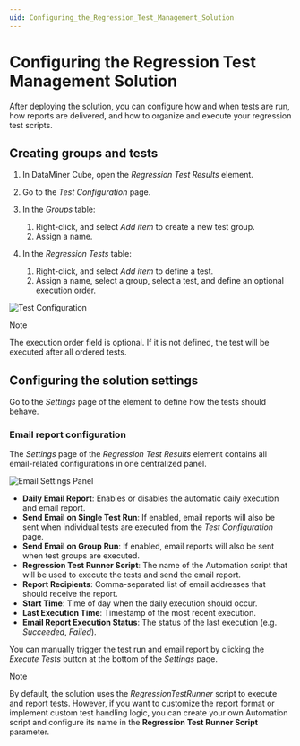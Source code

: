 ```yaml
---
uid: Configuring_the_Regression_Test_Management_Solution
---
```


# Configuring the Regression Test Management Solution

After deploying the solution, you can configure how and when tests are run, how reports are delivered, and how to organize and execute your regression test scripts.

## Creating groups and tests

1. In DataMiner Cube, open the *Regression Test Results* element.

1. Go to the *Test Configuration* page.

1. In the *Groups* table:

   1. Right-click, and select *Add item* to create a new test group.
   1. Assign a name.

1. In the *Regression Tests* table:

   1. Right-click, and select *Add item* to define a test.
   1. Assign a name, select a group, select a test, and define an optional execution order.

![Test Configuration](~/solutions/images/Regression_Test_Configuration.png)

> [!NOTE]
> The execution order field is optional. If it is not defined, the test will be executed after all ordered tests.

## Configuring the solution settings

Go to the *Settings* page of the element to define how the tests should behave.

### Email report configuration

The *Settings* page of the *Regression Test Results* element contains all email-related configurations in one centralized panel.

![Email Settings Panel](~/solutions/images/Regression_Test_Settings.png)

- **Daily Email Report**: Enables or disables the automatic daily execution and email report.
- **Send Email on Single Test Run**: If enabled, email reports will also be sent when individual tests are executed from the *Test Configuration* page.
- **Send Email on Group Run**: If enabled, email reports will also be sent when test groups are executed.
- **Regression Test Runner Script**: The name of the Automation script that will be used to execute the tests and send the email report.
- **Report Recipients**: Comma-separated list of email addresses that should receive the report.
- **Start Time**: Time of day when the daily execution should occur.
- **Last Execution Time**: Timestamp of the most recent execution.
- **Email Report Execution Status**: The status of the last execution (e.g. *Succeeded*, *Failed*).

You can manually trigger the test run and email report by clicking the *Execute Tests* button at the bottom of the *Settings* page.

> [!NOTE]
> By default, the solution uses the *RegressionTestRunner* script to execute and report tests. However, if you want to customize the report format or implement custom test handling logic, you can create your own Automation script and configure its name in the **Regression Test Runner Script** parameter.
